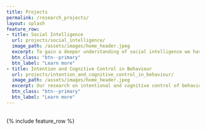 ```yaml
---
title: Projects
permalink: /research_projects/
layout: splash
feature_row:
- title: Social Intelligence
  url: projects/social_intelligence/
  image_path: /assets/images/home_header.jpeg
  excerpt: To gain a deeper understanding of social intelligence we have to understand social behavior on at least three different levels: Sensorimotor level, Symbolic level, and Cultural level.
  btn_class: "btn--primary"
  btn_label: "Learn more"
- title: Intention and Cognitive Control in Behaviour
  url: projects/intention_and_cognitive_control_in_behaviour/
  image_path: /assets/images/home_header.jpeg
  excerpt: Our research on intentional and cognitive control of behavior tries to understand to what degree humans can freely decide what they do and how they can flexibly adapt their behavior to changing environmental demands.
  btn_class: "btn--primary"
  btn_label: "Learn more"
---
```


<br />
<div class="grid__wrapper">
{% include feature_row %}
</div>
